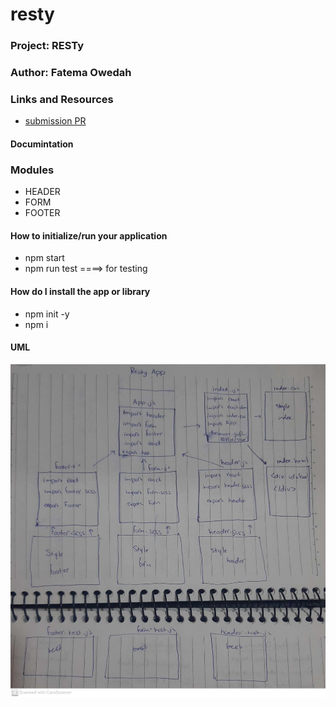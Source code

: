 # resty
### Project:  RESTy
### Author: Fatema Owedah

### Links and Resources

- [submission PR](https://github.com/401-advanced-javascript-fatemaOwedah/RESTY27/pull/2)

#### Documintation

### Modules
- HEADER
- FORM
- FOOTER


#### How to initialize/run your application 
- npm start
- npm run test ====> for testing


#### How do I install the app or library
- npm init -y 
- npm i 


#### UML
![UML](/assets/lab27.jpeg)